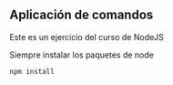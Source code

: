 ## Aplicación de comandos

Este es un ejercicio del curso de NodeJS

Siempre instalar los paquetes de node 

```
npm install
```